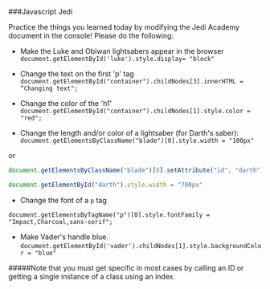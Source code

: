 ###Javascript Jedi

Practice the things you learned today by modifying the Jedi Academy document in the console! Please do the following:

- Make the Luke and Obiwan lightsabers appear in the browser
`document.getElementById('luke').style.display= "block"`

- Change the text on the first 'p' tag
`document.getElementById("container").childNodes[3].innerHTML = “Changing text";`

- Change the color of the 'h1' 
`document.getElementById("container").childNodes[1].style.color = "red";`

- Change the length and/or color of a lightsaber (for Darth's saber):
`document.getElementsByClassName("blade")[0].style.width = "100px"`

or 

```javascript
document.getElementsByClassName("blade")[0].setAttribute("id", "darth");

document.getElementById("darth").style.width = "700px"
```

- Change the font of a `p` tag

`document.getElementsByTagName("p")[0].style.fontFamily = "Impact,Charcoal,sans-serif";`

- Make Vader's handle blue.
`document.getElementById('vader').childNodes[1].style.backgroundColor = "blue"`


#####Note that you must get specific in most cases by calling an ID or getting a single instance of a class using an index.